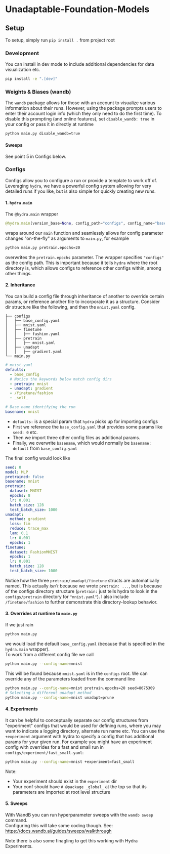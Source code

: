 # Unadaptable-Foundation-Models

## Setup

To setup, simply run `pip install .` from project root

### Development

You can install in dev mode to include additional dependencies for data visualization etc.

```bash
pip install -e ".[dev]"
```

### Weights & Biases (wandb)

The `wandb` package allows for those with an account to visualize various information about their runs.
However, using the package prompts users to enter their account login info (which they only need to do the first time).
To disable this prompting (and online features), set `disable_wandb: true` in your config or pass it in directly at 
runtime 
```bash
python main.py disable_wandb=true
````

#### Sweeps
See point 5 in Configs below.


### Configs

Configs allow you to configure a run or provide a template to work off of. Leveraging `hydra`, we have a powerful
config system allowing for very detailed runs if you like, but is also simple for quickly creating new runs.

#### 1. `hydra.main`

The `@hydra.main` wrapper

```python
@hydra.main(version_base=None, config_path="configs", config_name="base_config")
```

wraps around our `main` function and seamlessly allows for config parameter changes
"on-the-fly" as arguments to `main.py`, for example

```bash
python main.py pretrain.epochs=20
```

overwrites the `pretrain.epochs` parameter. 
The wrapper specifies `"configs"` as the config path. This is important because it tells `hydra` where the root 
directory is, which allows configs to reference other configs within, among other things. 

#### 2. Inheritance

You can build a config file through inheritance of another to override certain params, or reference another file to 
incorporate it as a structure. Consider dir structure like the following, and then the `mnist.yaml` config.
```text
├── configs
│   ├── base_config.yaml
│   ├── mnist.yaml
│   ├── finetune
│   │   ├── fashion.yaml
│   ├── pretrain
│   │   ├── mnist.yaml
│   ├── unadapt
│   │   ├── gradient.yaml
└── main.py
```
```yaml
# mnist.yaml
defaults:
  - base_config
  # Notice the keywords below match config dirs
  - pretrain: mnist
  - unadapt: gradient
  - /finetune/fashion
  - _self_

# Base name identifying the run
basename: mnist  
```
- `defaults:` is a special param that `hydra` picks up for importing configs
- First we reference the `base_config.yaml` that provides some params like `seed: 0` etc.
- Then we import three other config files as additional params.
- Finally, we overwrite `basename`, which would normally be `basename: default` from `base_config.yaml`

The final config would look like
```yaml
seed: 0
model: MLP
pretrained: false
basename: mnist
pretrain:
  dataset: MNIST
  epochs: 8
  lr: 0.001
  batch_size: 128
  test_batch_size: 1000
unadapt:
  method: gradient
  loss: fim
  reduce: trace_max
  lam: 0.1
  lr: 0.001
  epochs: 1
finetune:
  dataset: FashionMNIST
  epochs: 1
  lr: 0.001
  batch_size: 128
  test_batch_size: 1000
```
Notice how the three `pretrain/unadapt/finetune` structs are automatically named. This actually _isn't_ because we 
wrote `pretrain: ...`, but is because of the configs directory structure (`pretrain:` just tells hydra to look in 
the `configs/pretrain` directory for `"mnist.yaml"`). I also include `/finetune/fashion` to further demonstrate this 
directory-lookup behavior.

#### 3. Overrides at runtime to `main.py`

If we just rain
```bash
python main.py
```
we would load the default `base_config.yaml` (because that is specified in the `hydra.main` wrapper).  
To work from a different config file we call
```bash
python main.py --config-name=mnist
```
This will be found because `mnist.yaml` is in the `configs` root. We can override any of the parameters loaded from 
the command line
```bash
python main.py --config-name=mnist pretrain.epochs=20 seed=8675309
# Selecting a different unadapt method
python main.py --config-name=mnist unadapt=prune
```

#### 4. Experiments

It can be helpful to conceptually separate our config structures from "experiment" configs that would be used for 
defining runs, where you may want to indicate a logging directory, alternate run name etc. 
You can use the `+experiment` argument with hydra to specify a config that has additional params for your given run.
For example you might have an experiment config with overrides for a fast and small run in 
`configs/experiment/fast_small.yaml`:
```bash
python main.py --config-name=mnist +experiment=fast_small
```
Note:
- Your experiment should exist in the `experiment` dir
- Your conf should have `# @package _global_` at the top so that its parameters are imported at root level structure 

#### 5. Sweeps
With WandB you can run hyperparameter sweeps with the `wandb sweep` command.  
Configuring this will take some coding though.
See: https://docs.wandb.ai/guides/sweeps/walkthrough

Note there is also some finagling to get this working with Hydra Experiments.

